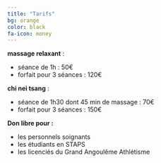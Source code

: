 ```yaml
---
title: "Tarifs"
bg: orange
color: black
fa-icon: money
---
```


**massage relaxant** :
 - séance de 1h : 50€   
 - forfait pour 3 séances : 120€

**chi nei tsang** :
 - séance de 1h30 dont 45 min de massage : 70€  
 - forfait pour 3 séances : 150€

<!--
**tuina** :
 - séance de 2h dont 1h30 de massage : 70€  
 - forfait pour 3 séances : 150€
-->

 **Don libre pour :**
  - les personnels soignants
  - les étudiants en STAPS
  - les licenciés du Grand Angoulême Athlétisme
